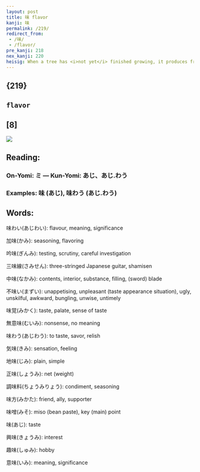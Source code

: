 ```yaml
---
layout: post
title: 味 flavor
kanji: 味
permalink: /219/
redirect_from:
 - /味/
 - /flavor/
pre_kanji: 218
nex_kanji: 220
heisig: When a tree has <i>not yet</i> finished growing, it produces fruit with a full <b>flavor</b>. When the official taster (the professional <i>mouth</i> to the left) determines that full flavor has been reached, the tree is pruned back so that it remains permanently <i>not yet</i> grown. A neat little agricultural trick and an easy to way see the sense of <b>flavor</b> hidden in this character.
---
```


## {219}

## `flavor`

## [8]

<div class="stroke"><img src="E591B3.png" /></div>

## Reading:

### On-Yomi: ミ &mdash; Kun-Yomi: あじ、あじ.わう

### Examples: 味 (あじ), 味わう (あじ.わう)

## Words:

味わい(あじわい): flavour, meaning, significance

加味(かみ): seasoning, flavoring

吟味(ぎんみ): testing, scrutiny, careful investigation

三味線(さみせん): three-stringed Japanese guitar, shamisen

中味(なかみ): contents, interior, substance, filling, (sword) blade

不味い(まずい): unappetising, unpleasant (taste appearance situation), ugly, unskilful, awkward, bungling, unwise, untimely

味覚(みかく): taste, palate, sense of taste

無意味(むいみ): nonsense, no meaning

味わう(あじわう): to taste, savor, relish

気味(きみ): sensation, feeling

地味(じみ): plain, simple

正味(しょうみ): net (weight)

調味料(ちょうみりょう): condiment, seasoning

味方(みかた): friend, ally, supporter

味噌(みそ): miso (bean paste), key (main) point

味(あじ): taste

興味(きょうみ): interest

趣味(しゅみ): hobby

意味(いみ): meaning, significance
